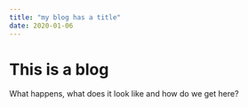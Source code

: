 ```yaml
---
title: "my blog has a title"
date: 2020-01-06
---
```


# This is a blog 

What happens, what does it look like and how do we get here?
